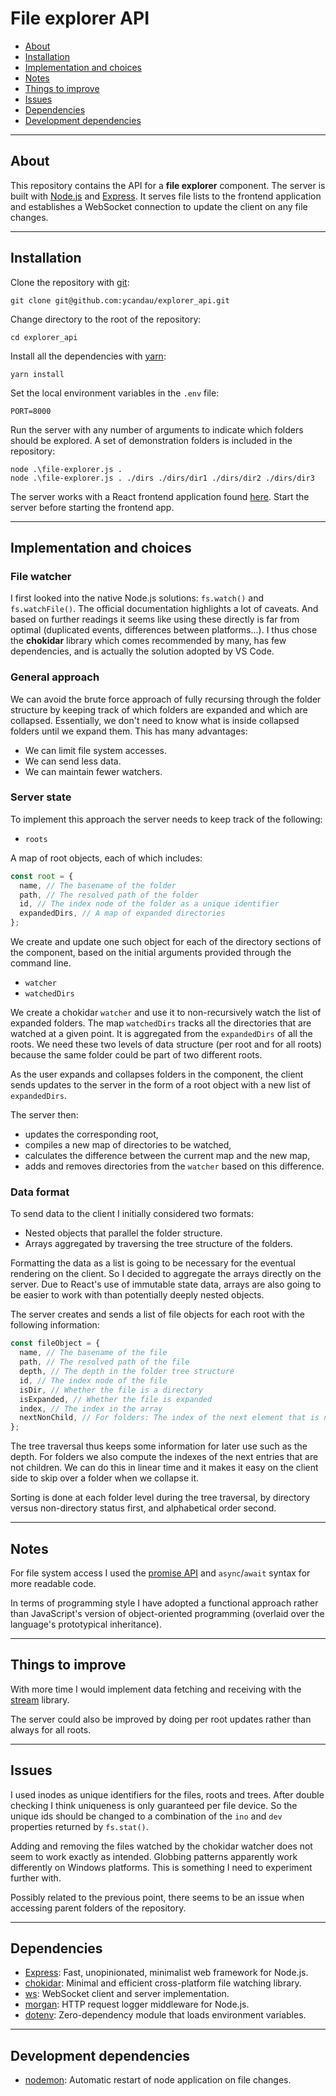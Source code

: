 # File explorer API

- [About](#about)
- [Installation](#installation)
- [Implementation and choices](#implementation-and-choices)
- [Notes](#notes)
- [Things to improve](#things-to-improve)
- [Issues](#issues)
- [Dependencies](#dependencies)
- [Development dependencies](#development-dependencies)

---

## About

This repository contains the API for a **file explorer** component. The server is built with [Node.js](https://nodejs.org/) and [Express](https://expressjs.com/). It serves file lists to the frontend application and establishes a WebSocket connection to update the client on any file changes.

---

## Installation

Clone the repository with [git](https://git-scm.com/):

```shell
git clone git@github.com:ycandau/explorer_api.git
```

Change directory to the root of the repository:

```shell
cd explorer_api
```

Install all the dependencies with [yarn](https://classic.yarnpkg.com/en/):

```shell
yarn install
```

Set the local environment variables in the `.env` file:

```shell
PORT=8000
```

Run the server with any number of arguments to indicate which folders should be explored. A set of demonstration folders is included in the repository:

```shell
node .\file-explorer.js .
node .\file-explorer.js . ./dirs ./dirs/dir1 ./dirs/dir2 ./dirs/dir3
```

The server works with a React frontend application found [here](https://github.com/ycandau/explorer). Start the server before starting the frontend app.

---

## Implementation and choices

### File watcher

I first looked into the native Node.js solutions: `fs.watch()` and `fs.watchFile()`. The official documentation highlights a lot of caveats. And based on further readings it seems like using these directly is far from optimal (duplicated events, differences between platforms...). I thus chose the **chokidar** library which comes recommended by many, has few dependencies, and is actually the solution adopted by VS Code.

### General approach

We can avoid the brute force approach of fully recursing through the folder structure by keeping track of which folders are expanded and which are collapsed. Essentially, we don't need to know what is inside collapsed folders until we expand them. This has many advantages:

- We can limit file system accesses.
- We can send less data.
- We can maintain fewer watchers.

### Server state

To implement this approach the server needs to keep track of the following:

- `roots`

A map of root objects, each of which includes:

```javascript
const root = {
  name, // The basename of the folder
  path, // The resolved path of the folder
  id, // The index node of the folder as a unique identifier
  expandedDirs, // A map of expanded directories
};
```

We create and update one such object for each of the directory sections of the component, based on the initial arguments provided through the command line.

- `watcher`
- `watchedDirs`

We create a chokidar `watcher` and use it to non-recursively watch the list of expanded folders. The map `watchedDirs` tracks all the directories that are watched at a given point. It is aggregated from the `expandedDirs` of all the roots. We need these two levels of data structure (per root and for all roots) because the same folder could be part of two different roots.

As the user expands and collapses folders in the component, the client sends updates to the server in the form of a root object with a new list of `expandedDirs`.

The server then:

- updates the corresponding root,
- compiles a new map of directories to be watched,
- calculates the difference between the current map and the new map,
- adds and removes directories from the `watcher` based on this difference.

### Data format

To send data to the client I initially considered two formats:

- Nested objects that parallel the folder structure.
- Arrays aggregated by traversing the tree structure of the folders.

Formatting the data as a list is going to be necessary for the eventual rendering on the client. So I decided to aggregate the arrays directly on the server. Due to React's use of immutable state data, arrays are also going to be easier to work with than potentially deeply nested objects.

The server creates and sends a list of file objects for each root with the following information:

```javascript
const fileObject = {
  name, // The basename of the file
  path, // The resolved path of the file
  depth, // The depth in the folder tree structure
  id, // The index node of the file
  isDir, // Whether the file is a directory
  isExpanded, // Whether the file is expanded
  index, // The index in the array
  nextNonChild, // For folders: The index of the next element that is not a child
};
```

The tree traversal thus keeps some information for later use such as the depth. For folders we also compute the indexes of the next entries that are not children. We can do this in linear time and it makes it easy on the client side to skip over a folder when we collapse it.

Sorting is done at each folder level during the tree traversal, by directory versus non-directory status first, and alphabetical order second.

---

## Notes

For file system access I used the [promise API](https://nodejs.org/docs/latest-v16.x/api/fs.html#promises-api) and `async`/`await` syntax for more readable code.

In terms of programming style I have adopted a functional approach rather than JavaScript's version of object-oriented programming (overlaid over the language's prototypical inheritance).

---

## Things to improve

With more time I would implement data fetching and receiving with the [stream](https://nodejs.org/docs/latest-v16.x/api/stream.html) library.

The server could also be improved by doing per root updates rather than always for all roots.

---

## Issues

I used inodes as unique identifiers for the files, roots and trees. After double checking I think uniqueness is only guaranteed per file device. So the unique ids should be changed to a combination of the `ino` and `dev` properties returned by `fs.stat()`.

Adding and removing the files watched by the chokidar watcher does not seem to work exactly as intended. Globbing patterns apparently work differently on Windows platforms. This is something I need to experiment further with.

Possibly related to the previous point, there seems to be an issue when accessing parent folders of the repository.

---

## Dependencies

- [Express](https://expressjs.com/): Fast, unopinionated, minimalist web framework for Node.js.
- [chokidar](https://github.com/paulmillr/chokidar): Minimal and efficient cross-platform file watching library.
- [ws](https://github.com/websockets/ws): WebSocket client and server implementation.
- [morgan](https://github.com/expressjs/morgan): HTTP request logger middleware for Node.js.
- [dotenv](https://github.com/motdotla/dotenv): Zero-dependency module that loads environment variables.

---

## Development dependencies

- [nodemon](https://github.com/remy/nodemon): Automatic restart of node application on file changes.

